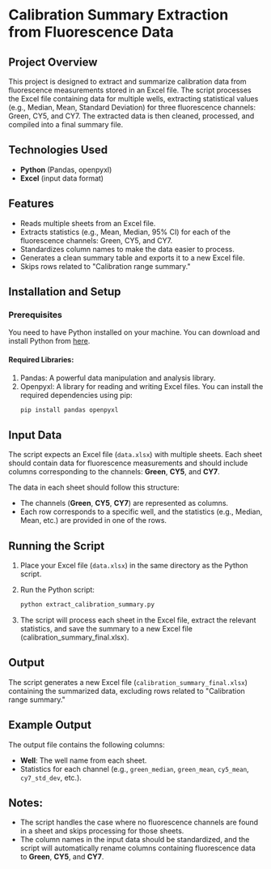# Calibration Summary Extraction from Fluorescence Data
## Project Overview
This project is designed to extract and summarize calibration data from fluorescence measurements stored in an Excel file. The script processes the Excel file containing data for multiple wells, extracting statistical values (e.g., Median, Mean, Standard Deviation) for three fluorescence channels: Green, CY5, and CY7. The extracted data is then cleaned, processed, and compiled into a final summary file.

## Technologies Used
- **Python** (Pandas, openpyxl)
- **Excel** (input data format)

## Features
- Reads multiple sheets from an Excel file.
- Extracts statistics (e.g., Mean, Median, 95% CI) for each of the fluorescence channels: Green, CY5, and CY7.
- Standardizes column names to make the data easier to process.
- Generates a clean summary table and exports it to a new Excel file.
- Skips rows related to "Calibration range summary."

## Installation and Setup

### Prerequisites
You need to have Python installed on your machine. You can download and install Python from [here](https://www.python.org/downloads/).

#### Required Libraries:
1. Pandas: A powerful data manipulation and analysis library.
2. Openpyxl: A library for reading and writing Excel files.
   You can install the required dependencies using pip:
      ```bash
      pip install pandas openpyxl

## Input Data
The script expects an Excel file (`data.xlsx`) with multiple sheets. Each sheet should contain data for fluorescence measurements and should include columns corresponding to the channels: **Green**, **CY5**, and **CY7**.

The data in each sheet should follow this structure:
- The channels (**Green**, **CY5**, **CY7**) are represented as columns.
- Each row corresponds to a specific well, and the statistics (e.g., Median, Mean, etc.) are provided in one of the rows.

## Running the Script
1. Place your Excel file (`data.xlsx`) in the same directory as the Python script.
2. Run the Python script:

   ```bash
   python extract_calibration_summary.py
3. The script will process each sheet in the Excel file, extract the relevant statistics, and save the summary to a new Excel file (calibration_summary_final.xlsx).
## Output
The script generates a new Excel file (`calibration_summary_final.xlsx`) containing the summarized data, excluding rows related to "Calibration range summary."

## Example Output
The output file contains the following columns:
- **Well**: The well name from each sheet.
- Statistics for each channel (e.g., `green_median`, `green_mean`, `cy5_mean`, `cy7_std_dev`, etc.).

## Notes:
- The script handles the case where no fluorescence channels are found in a sheet and skips processing for those sheets.
- The column names in the input data should be standardized, and the script will automatically rename columns containing fluorescence data to **Green**, **CY5**, and **CY7**.
   
